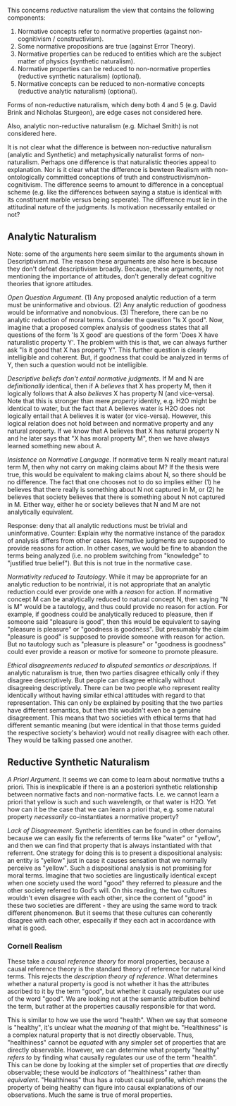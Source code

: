 This concerns *reductive* naturalism the view that contains the following components:
1. Normative concepts refer to normative properties (against non-cognitivism / constructivism).
2. Some normative propositions are true (against Error Theory).
3. Normative properties can be reduced to entities which are the subject matter of physics (synthetic naturalism).
4. Normative properties can be reduced to non-normative properties (reductive synthetic naturalism) (optional).
5. Normative concepts can be reduced to non-normative concepts (reductive analytic naturalism) (optional).

Forms of non-reductive naturalism, which deny both 4 and 5 (e.g. David Brink and Nicholas Sturgeon), are edge cases not considered here.

Also, analytic non-reductive naturalism (e.g. Michael Smith) is not considered here.

It is not clear what the difference is between non-reductive naturalism (analytic and Synthetic) and metaphysically naturalist forms of non-naturalism. Perhaps one difference is that naturalistic theories appeal to explanation. Nor is it clear what the difference is bewteen Realism with non-ontologically committed conceptions of truth and constructivism/non-cognitivism. The difference seems to amount to difference in a conceptual scheme (e.g. like the differences between saying a statue is identical with its constituent marble versus being seperate). The difference must lie in the attitudinal nature of the judgments. Is motivation necessarily entailed or not?

## Analytic Naturalism

Note: some of the arguments here seem similar to the arguments shown in Descriptivism.md. The reason these arguments are also here is because they don't defeat descriptivism broadly. Because, these arguments, by not mentioning the importance of attitudes, don't generally defeat cognitive theories that ignore attitudes.

*Open Question Argument*. (1) Any proposed analytic reduction of a term must be uninformative and obvious. (2) Any analytic reduction of goodness would be informative and nonobvious. (3) Therefore, there can be no analytic reduction of moral terms. Consider the question "Is X good". Now, imagine that a proposed complex analysis of goodness states that all questions of the form 'Is X good' are questions of the form 'Does X have naturalistic property Y'. The problem with this is that, we can always further ask "Is it good that X has property Y". This further question is clearly intelligible and coherent. But, if goodness that could be analyzed in terms of Y, then such a question would not be intelligible.

*Descriptive beliefs don't entail normative judgments*. If M and N are *definitionally* identical, then if A *believes* that X has property M, then it logically follows that A also *believes* X has property N (and vice-versa). Note that this is stronger than mere *property* identity, e.g. H2O might be identical to water, but the fact that A believes water is H2O does not logically entail that A believes it is water (or vice-versa). However, this logical relation does not hold between and normative property and any natural property. If we know that A believes that X has natural property N and he later says that "X has moral property M", then we have always learned something new about A.

*Insistence on Normative Language*. If normative term N really meant natural term M, then why not carry on making claims about M? If the thesis were true, this would be equivalent to making claims about N, so there should be no difference. The fact that one chooses not to do so implies either (1) he believes that there really is something about N not captured in M, or (2) he believes that society believes that there is something about N not captured in M. Either way, either he or society believes that N and M are not analytically equivalent.

Response: deny that all analytic reductions must be trivial and uninformative. Counter: Explain why the normative instance of the paradox of analysis differs from other cases. Normative judgments are supposed to provide reasons for action. In other cases, we would be fine to abandon the terms being analyzed (i.e. no problem switching from "knowledge" to "justified true belief"). But this is not true in the normative case.

*Normativity reduced to Tautology*. While it may be appropriate for an analytic reduction to be nontrivial, it is not appropriate that an analytic reduction could ever provide one with a *reason* for action. If normative concept M can be analytically reduced to natural concept N, then saying "N is M" would be a tautology, and thus could provide no reason for action. For example, if goodness could be analytically reduced to pleasure, then if someone said "pleasure is good", then this would be equivalent to saying "pleasure is pleasure" or "goodness is goodness". But presumably the claim "pleasure is good" is supposed to provide someone with reason for action. But no tautology such as "pleasure is pleasure" or "goodness is goodness" could ever provide a reason or motive for someone to promote pleasure.

*Ethical disagreements reduced to disputed semantics or descriptions.* If analytic naturalism is true, then two parties disagree ethically only if they disagree descriptively. But people can disagree ethically without disagreeing descriptively. There can be two people who represent reality identically without having similar ethical attitudes with regard to that representation. This can only be explained by positing that the two parties have different semantics, but then this wouldn't even be a genuine disagreement. This means that two societies with ethical terms that had different semantic meaning (but were identical in that those terms guided the respective society's behavior) would not really disagree with each other. They would be talking passed one another.

## Reductive Synthetic Naturalism

*A Priori Argument*. It seems we can come to learn about normative truths a priori. This is inexplicable if there is an a posteriori synthetic relationship between normative facts and non-normative facts. I.e. we cannot learn a priori that yellow is such and such wavelength, or that water is H2O. Yet how can it be the case that we can learn a priori that, e.g. some natural property *necessarily* co-instantiates a normative property? 

*Lack of Disagreement*. Synthetic identities can be found in other domains because we can easily fix the referrents of terms like "water" or "yellow", and then we can find that property that is always instantiated with that referrent. One strategy for doing this is to present a dispositional analysis: an entity is "yellow" just in case it causes sensation that we normally perceive as "yellow". Such a dispositional analysis is not promising for moral terms. Imagine that two societies are lingustically identical except when one society used the word "good" they referred to pleasure and the other society referred to God's will. On this reading, the two cultures wouldn't even disagree with each other, since the content of "good" in these two societies are different - they are using the same word to track different phenomenon. But it seems that these cultures can coherently disagree with each other, especailly if they each act in accordance with what is good.

### Cornell Realism

These take a *causal reference theory* for moral properties, because a causal reference theory is the standard theory of reference for natural kind terms. This rejects the *description theory of reference*. What determines whether a natural property is good is not whether it has the attributes ascribed to it by the term "good", but whether it causally regulates our use of the word "good". We are looking not at the semantic attribution behind the term, but rather at the properties causally responsible for that word. 

This is similar to how we use the word "health". When we say that someone is "healthy", it's unclear what the *meaning* of that might be. "Healthiness" is a complex natural property that is not directly observable. Thus, "healthiness" cannot be *equated* with any simpler set of properties that are directly observable. However, we can determine what property "healthy" *refers to* by finding what causally regulates our use of the term "health". This can be done by looking at the simpler set of properties that *are* directly observable; these would be *indicators* of "healthiness" rather than *equivalent*. "Healthiness" thus has a robust causal profile, which means the property of being healthy can figure into causal explanations of our observations. Much the same is true of moral properties.